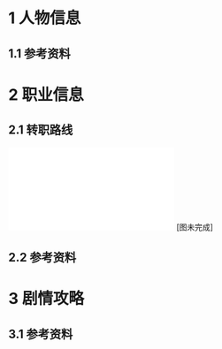 # 1 人物信息

## 1.1 参考资料

# 2 职业信息
## 2.1 转职路线

![转职路线图](../../Excalidraw/转职路线图.md)
[图未完成]



## 2.2 参考资料

# 3 剧情攻略

## 3.1 参考资料


